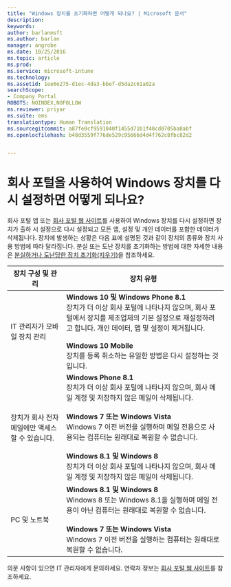 ```yaml
---
title: "Windows 장치를 초기화하면 어떻게 되나요? | Microsoft 문서"
description: 
keywords: 
author: barlanmsft
ms.author: barlan
manager: angrobe
ms.date: 10/25/2016
ms.topic: article
ms.prod: 
ms.service: microsoft-intune
ms.technology: 
ms.assetid: 1ee6e275-d1ec-4da3-bbef-d5da2c61a02a
searchScope:
- Company Portal
ROBOTS: NOINDEX,NOFOLLOW
ms.reviewer: priyar
ms.suite: ems
translationtype: Human Translation
ms.sourcegitcommit: a87fe0cf9591040f1455d71b1f40cd0705ba8abf
ms.openlocfilehash: b48d3559f776de529c95666d4d4f762c8fbc82d2


---
```



# <a name="what-happens-if-you-reset-your-windows-device-using-the-company-portal"></a>회사 포털을 사용하여 Windows 장치를 다시 설정하면 어떻게 되나요?

회사 포털 앱 또는 [회사 포털 웹 사이트](reset-your-device-cpwebsite.md)를 사용하여 Windows 장치를 다시 설정하면 장치가 출하 시 설정으로 다시 설정되고 모든 앱, 설정 및 개인 데이터를 포함한 데이터가 삭제됩니다. 장치에 발생하는 상황은 다음 표에 설명된 것과 같이 장치의 종류와 장치 사용 방법에 따라 달라집니다. 분실 또는 도난 장치를 초기화하는 방법에 대한 자세한 내용은 [분실하거나 도난당한 장치 초기화(지우기)](reset-erase-your-lost-or-stolen-device-windows.md)을 참조하세요.

|장치 구성 및 관리|장치 유형|
|---------------------------------------|---------------|
|IT 관리자가 모바일 장치 관리|**Windows 10 및 Windows Phone 8.1**</br>장치가 더 이상 회사 포털에 나타나지 않으며, 회사 포털에서 장치를 제조업체의 기본 설정으로 재설정하려고 합니다. 개인 데이터, 앱 및 설정이 제거됩니다. <br /><br />**Windows 10 Mobile**</br>장치를 등록 취소하는 유일한 방법은 다시 설정하는 것입니다.|
|장치가 회사 전자 메일에만 액세스할 수 있습니다.|**Windows Phone 8.1**<br />장치가 더 이상 회사 포털에 나타나지 않으며, 회사 메일 계정 및 저장하지 않은 메일이 삭제됩니다.<br /><br />**Windows 7 또는 Windows Vista**<br />Windows 7 이전 버전을 실행하며 메일 전용으로 사용되는 컴퓨터는 원래대로 복원할 수 없습니다.<br /><br />**Windows 8.1 및 Windows 8**<br />장치가 더 이상 회사 포털에 나타나지 않으며, 회사 메일 계정 및 저장하지 않은 메일이 삭제됩니다.|
|PC 및 노트북|**Windows 8.1 및 Windows 8**<br />Windows 8 또는 Windows 8.1을 실행하며 메일 전용이 아닌 컴퓨터는 원래대로 복원할 수 없습니다.<br /><br />**Windows 7 또는 Windows Vista**<br />Windows 7 이전 버전을 실행하는 컴퓨터는 원래대로 복원할 수 없습니다.|

의문 사항이 있으면 IT 관리자에게 문의하세요. 연락처 정보는 [회사 포털 웹 사이트](http://portal.manage.microsoft.com)를 참조하세요.



<!--HONumber=Jan17_HO4-->


